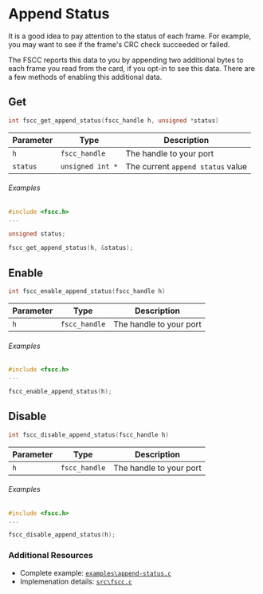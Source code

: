 # Append Status

It is a good idea to pay attention to the status of each frame. For example, you
may want to see if the frame's CRC check succeeded or failed.

The FSCC reports this data to you by appending two additional bytes
to each frame you read from the card, if you opt-in to see this data. There are
a few methods of enabling this additional data.

## Get
```c
int fscc_get_append_status(fscc_handle h, unsigned *status)
```

| Parameter | Type             | Description
| --------- | ---------------- | -----------------------
| `h`       | `fscc_handle`    | The handle to your port
| `status`  | `unsigned int *` | The current `append status` value


###### Examples
```c
#include <fscc.h>
...

unsigned status;

fscc_get_append_status(h, &status);
```


## Enable
```c
int fscc_enable_append_status(fscc_handle h)
```

| Parameter | Type             | Description
| --------- | ---------------- | -----------------------
| `h`       | `fscc_handle`    | The handle to your port


###### Examples
```c
#include <fscc.h>
...

fscc_enable_append_status(h);
```


Disable
-------
```c
int fscc_disable_append_status(fscc_handle h)
```

| Parameter | Type             | Description
| --------- | ---------------- | -----------------------
| `h`       | `fscc_handle`    | The handle to your port


###### Examples
```c
#include <fscc.h>
...

fscc_disable_append_status(h);
```


### Additional Resources
- Complete example: [`examples\append-status.c`](https://github.com/commtech/cfscc/blob/master/examples/append-status/append-status.c)
- Implemenation details: [`src\fscc.c`](https://github.com/commtech/cfscc/blob/master/src/fscc.c)
